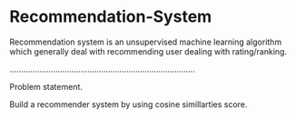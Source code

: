 # Recommendation-System


Recommendation system is an unsupervised machine learning algorithm which generally deal with recommending user dealing with rating/ranking.

.................................................................................

Problem statement.

Build a recommender system by using cosine simillarties score.
